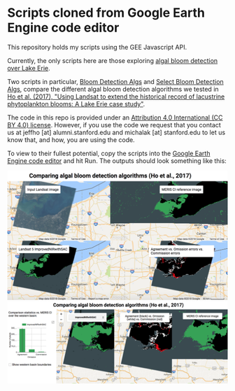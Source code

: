 # Scripts cloned from Google Earth Engine code editor

This repository holds my scripts using the GEE Javascript API.

Currently, the only scripts here are those exploring [algal bloom detection over Lake Erie](WaterQuality_LakeErie).

Two scripts in particular, [Bloom Detection Algs](https://github.com/jeffcfho/GEE_CodeEditorScripts/blob/master/WaterQuality_LakeErie/Ho%20et%20al.%20(2017)%20Bloom%20Detection%20Algs.js) and [Select Bloom Detection Algs](https://github.com/jeffcfho/GEE_CodeEditorScripts/blob/master/WaterQuality_LakeErie/Ho%20et%20al.%20(2017)%20Select%20Bloom%20Detection%20Algs.js), compare the different algal bloom detection algorithms we tested in [Ho et al. (2017), "Using Landsat to extend the historical record of lacustrine phytoplankton blooms: A Lake Erie case study"](https://www.sciencedirect.com/science/article/pii/S0034425716304928).

The code in this repo is provided under an [Attribution 4.0 International (CC BY 4.0) license](https://creativecommons.org/licenses/by/4.0/). However, if you use the code we request that you contact us at jeffho [at] alumni.stanford.edu and michalak [at] stanford.edu to let us know that, and how, you are using the code.

To view to their fullest potential, copy the scripts into the [Google Earth Engine code editor](https://code.earthengine.google.com/) and hit Run. The outputs should look something like this:

![BloomDetectionAlgs](WaterQuality_LakeErie/BloomDetectionAlgs.png)
![SelectBloomDetectionAlgs](WaterQuality_LakeErie/SelectBloomDetectionAlgs.png)
